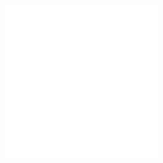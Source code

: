 


<div align="center">
    <img src="introduce.svg" width="400" height="400" alt="my-introduce">
</div>


